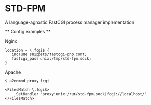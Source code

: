 STD-FPM
=============
A language-agnostic FastCGI process manager implementation

** Config examples **

Nginx
```nohighlight
location ~ \.fcgi$ {
   include snippets/fastcgi-php.conf;
   fastcgi_pass unix:/tmp/std-fpm.sock;
}
```

Apache
```nohighlight
$ a2enmod proxy_fcgi

<FilesMatch \.fcgi$>
     SetHandler "proxy:unix:/run/std-fpm.sock|fcgi://localhost/"
</FilesMatch>
```
